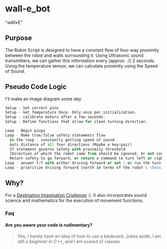 # wall-e_bot
“wAll•E”

## Purpose

The Robot Script is designed to have a constant flow of four-way proximity between the robot and walls surrounding it.
Using Ultrasonic sound transmitters, we can gather this information every (approx. :/) 2 seconds. Using the temperature sensor, we can calculate proximity using the Speed of Sound.

## Pseudo Code Logic
<spoilers> I'll make an image diagram some day </spoilers>

``` py
Setup - Set correct pins
Setup - Get Temperature Once. Only once per initialization.
Setup - calibrate motors after a few seconds.
Setup - Define functions that allow for clean turning direction.

Loop - Begin pings
Loop - Make true/false safety statements flow
  in the loop - constantly getting speed of sound
  Gets distance of all four directions (Maybe a key:pair)
  If statement governs safety with proximity threshold 
  [Direction of which the robot came from should be ignored. Or not considered usable unless I add enough complexity to allow for more complex mazes.
  Return safety to go forward, or return a command to turn left or right.
Loop - answer t/f with either driving forward or not | or run the turn funcs
Loop - prioritize driving forward (north in terms of the robot's chassis)

```

## Why?

For a [Destination Imagination Challenge](https://www.destinationimagination.org) :). It also incorporates sound science and mathematics for the execution of movement functions.

### Faq

#### Are you aware your code is rudimentary?

> Yes, I barely have an idea of how to use a keyboard.
> Jokes aside, I am still a beginner in C++, and I am scared of classes.
